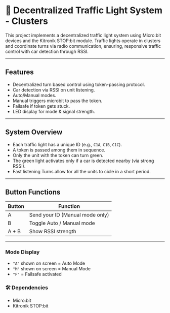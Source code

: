 # 🚦 Decentralized Traffic Light System - Clusters

This project implements a decentralized traffic light system using Micro:bit devices and the Kitronik STOP:bit module. Traffic lights operate in clusters and coordinate turns via radio communication, ensuring, responsive traffic control with car detection through RSSI.

---

## Features

- Decentralized turn based control using token-passing protocol.
- Car detection via RSSI on unit listening.
- Auto/Manual modes.
- Manual triggers microbit to pass the token.
- Failsafe if token gets stuck.
- LED display for mode & signal strength.

---

## System Overview

- Each traffic light has a unique ID (e.g., `C1A`, `C1B`, `C1C`).
- A token is passed among them in sequence.
- Only the unit with the token can turn green.
- The green light activates only if a car is detected nearby (via strong RSSI).
- Fast listening Turns allow for all the units to cicle in a short period.

---

## Button Functions

| Button     | Function                       |
|------------|--------------------------------|
| A          | Send your ID (Manual mode only)|
| B          | Toggle Auto / Manual mode      |
| A + B      | Show RSSI strength             |

---

### Mode Display

- `"A"` shown on screen = Auto Mode
- `"M"` shown on screen = Manual Mode
- `"F"` = Failsafe activated

### 🛠️ Dependencies

- Micro:bit
- Kitronik STOP:bit
